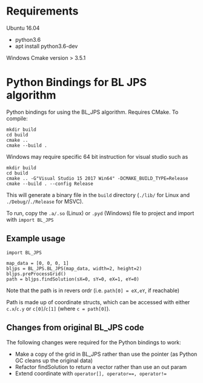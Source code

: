 # Requirements

Ubuntu 16.04
+ python3.6
+ apt install python3.6-dev

Windows
Cmake version > 3.5.1


# Python Bindings for BL JPS algorithm

Python bindings for using the BL_JPS algorithm. Requires CMake. To compile:

```
mkdir build
cd build
cmake ..
cmake --build .
```

Windows may require specific 64 bit instruction for visual studio such as

```
mkdir build
cd build
cmake .. -G"Visual Studio 15 2017 Win64" -DCMAKE_BUILD_TYPE=Release
cmake --build . --config Release
```


This will generate a binary file in the `build` directory (`./lib/` for Linux and `./Debug/`/`./Release` for MSVC).

To run, copy the `.a/.so` (Linux) or `.pyd` (Windows) file to project and import with
`import BL_JPS`


## Example usage

```
import BL_JPS

map_data = [0, 0, 0, 1]
bljps = BL_JPS.BL_JPS(map_data, width=2, height=2)
bljps.preProcessGrid()
path = bljps.findSolution(sX=0, sY=0, eX=1, eY=0)
```
Note that the path is in revers ordr (i.e. `path[0] = eX,eY`, if reachable)

Path is made up of coordinate structs, which can be accessed with either `c.x`/`c.y` or `c[0]`/`c[1]` (where `c = path[0]`).


## Changes from original BL_JPS code

The following changes were required for the Python bindings to work:

- Make a copy of the grid in BL_JPS rather than use the pointer (as Python GC cleans up the original data)
- Refactor findSolution to return a vector rather than use an out param
- Extend coordinate with `operator[], operator==, operator!=`
